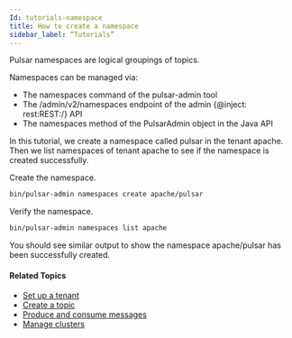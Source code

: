 ```yaml
---
Id: tutorials-namespace
title: How to create a namespace
sidebar_label: “Tutorials”
---
```



Pulsar namespaces are logical groupings of topics.

Namespaces can be managed via:

- The namespaces command of the pulsar-admin tool
- The /admin/v2/namespaces endpoint of the admin {@inject: rest:REST:/} API
- The namespaces method of the PulsarAdmin object in the Java API

In this tutorial, we create a namespace called pulsar in the tenant apache. Then we list namespaces of tenant apache to see if the namespace is created successfully.

Create the namespace.

```bash
bin/pulsar-admin namespaces create apache/pulsar
```

Verify the namespace.

```bash
bin/pulsar-admin namespaces list apache
```

You should see similar output to show the namespace apache/pulsar has been successfully created.

#### Related Topics

- [Set up a tenant](tutorials-tenant.md)
- [Create a topic](tutorials-topic.md)
- [Produce and consume messages](tutorials-produce-consume.md)
- [Manage clusters](admin-api-clusters.md)







